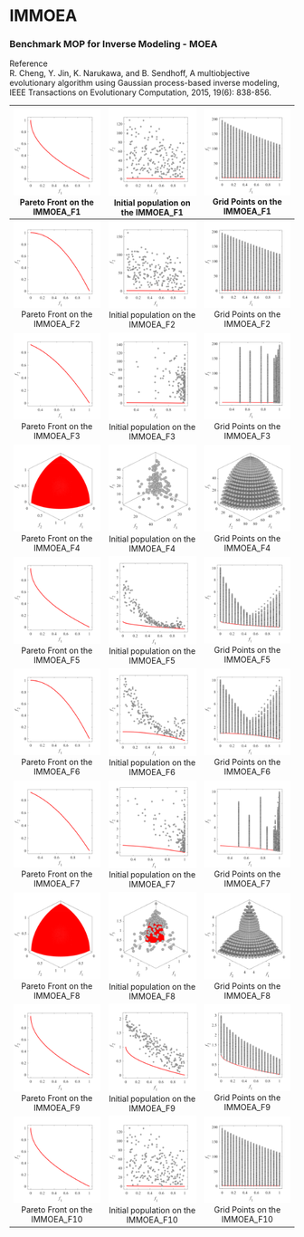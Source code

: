 # IMMOEA
### Benchmark MOP for Inverse Modeling - MOEA  
Reference  
R. Cheng, Y. Jin, K. Narukawa, and B. Sendhoff, A multiobjective
evolutionary algorithm using Gaussian process-based inverse modeling,
IEEE Transactions on Evolutionary Computation, 2015, 19(6): 838-856.
 
|![image](../../image/IMMOEA_F1_M2PF.svg)Pareto Front on the IMMOEA_F1|![image](../../image/IMMOEA_F1_M2Init.svg)Initial population on the IMMOEA_F1|![image](../../image/IMMOEA_F1_M2Grid.svg)Grid Points on the IMMOEA_F1|
|:-:|:-:|:-:|
|![image](../../image/IMMOEA_F2_M2PF.svg)Pareto Front on the IMMOEA_F2|![image](../../image/IMMOEA_F2_M2Init.svg)Initial population on the IMMOEA_F2|![image](../../image/IMMOEA_F2_M2Grid.svg)Grid Points on the IMMOEA_F2|
|![image](../../image/IMMOEA_F3_M2PF.svg)Pareto Front on the IMMOEA_F3|![image](../../image/IMMOEA_F3_M2Init.svg)Initial population on the IMMOEA_F3|![image](../../image/IMMOEA_F3_M2Grid.svg)Grid Points on the IMMOEA_F3|
|![image](../../image/IMMOEA_F4_M3PF.svg)Pareto Front on the IMMOEA_F4|![image](../../image/IMMOEA_F4_M3Init.svg)Initial population on the IMMOEA_F4|![image](../../image/IMMOEA_F4_M3Grid.svg)Grid Points on the IMMOEA_F4|
|![image](../../image/IMMOEA_F5_M2PF.svg)Pareto Front on the IMMOEA_F5|![image](../../image/IMMOEA_F5_M2Init.svg)Initial population on the IMMOEA_F5|![image](../../image/IMMOEA_F5_M2Grid.svg)Grid Points on the IMMOEA_F5|
|![image](../../image/IMMOEA_F6_M2PF.svg)Pareto Front on the IMMOEA_F6|![image](../../image/IMMOEA_F6_M2Init.svg)Initial population on the IMMOEA_F6|![image](../../image/IMMOEA_F6_M2Grid.svg)Grid Points on the IMMOEA_F6|
|![image](../../image/IMMOEA_F7_M2PF.svg)Pareto Front on the IMMOEA_F7|![image](../../image/IMMOEA_F7_M2Init.svg)Initial population on the IMMOEA_F7|![image](../../image/IMMOEA_F7_M2Grid.svg)Grid Points on the IMMOEA_F7|
|![image](../../image/IMMOEA_F8_M3PF.svg)Pareto Front on the IMMOEA_F8|![image](../../image/IMMOEA_F8_M3Init.svg)Initial population on the IMMOEA_F8|![image](../../image/IMMOEA_F8_M3Grid.svg)Grid Points on the IMMOEA_F8|
|![image](../../image/IMMOEA_F9_M2PF.svg)Pareto Front on the IMMOEA_F9|![image](../../image/IMMOEA_F9_M2Init.svg)Initial population on the IMMOEA_F9|![image](../../image/IMMOEA_F9_M2Grid.svg)Grid Points on the IMMOEA_F9|
|![image](../../image/IMMOEA_F10_M2PF.svg)Pareto Front on the IMMOEA_F10|![image](../../image/IMMOEA_F1_M2Init.svg)Initial population on the IMMOEA_F10|![image](../../image/IMMOEA_F1_M2Grid.svg)Grid Points on the IMMOEA_F10|
